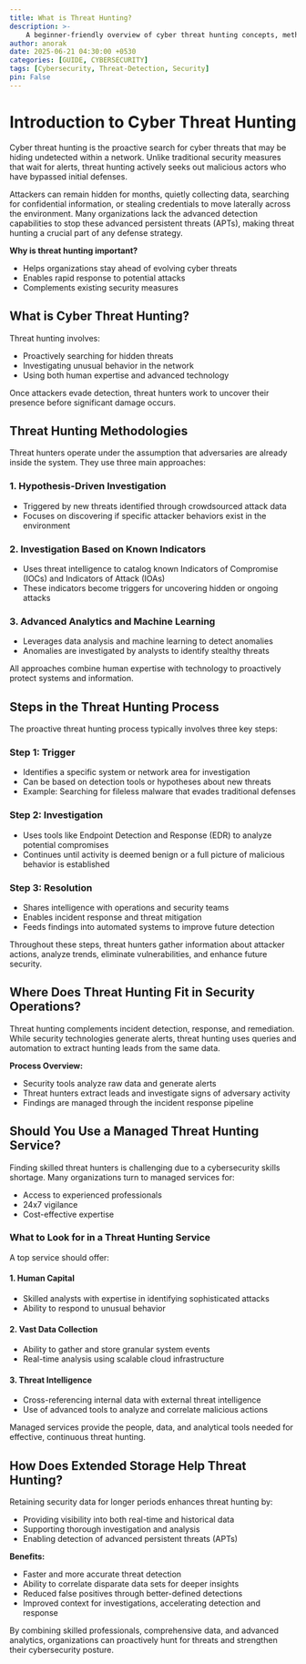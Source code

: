 ```yaml
---
title: What is Threat Hunting?
description: >-
    A beginner-friendly overview of cyber threat hunting concepts, methodologies, and practical steps for defenders.
author: anorak
date: 2025-06-21 04:30:00 +0530
categories: [GUIDE, CYBERSECURITY]
tags: [Cybersecurity, Threat-Detection, Security]
pin: False
--- 
```


# Introduction to Cyber Threat Hunting

Cyber threat hunting is the proactive search for cyber threats that may be hiding undetected within a network. Unlike traditional security measures that wait for alerts, threat hunting actively seeks out malicious actors who have bypassed initial defenses.

Attackers can remain hidden for months, quietly collecting data, searching for confidential information, or stealing credentials to move laterally across the environment. Many organizations lack the advanced detection capabilities to stop these advanced persistent threats (APTs), making threat hunting a crucial part of any defense strategy.

 **Why is threat hunting important?**

 - Helps organizations stay ahead of evolving cyber threats
 - Enables rapid response to potential attacks
 - Complements existing security measures

  

## What is Cyber Threat Hunting?

Threat hunting involves:

- Proactively searching for hidden threats
- Investigating unusual behavior in the network
- Using both human expertise and advanced technology

Once attackers evade detection, threat hunters work to uncover their presence before significant damage occurs.

  

## Threat Hunting Methodologies

Threat hunters operate under the assumption that adversaries are already inside the system. They use three main approaches:

### 1. Hypothesis-Driven Investigation

- Triggered by new threats identified through crowdsourced attack data
- Focuses on discovering if specific attacker behaviors exist in the environment

### 2. Investigation Based on Known Indicators

- Uses threat intelligence to catalog known Indicators of Compromise (IOCs) and Indicators of Attack (IOAs)
- These indicators become triggers for uncovering hidden or ongoing attacks

### 3. Advanced Analytics and Machine Learning

- Leverages data analysis and machine learning to detect anomalies
- Anomalies are investigated by analysts to identify stealthy threats

All approaches combine human expertise with technology to proactively protect systems and information.

  

## Steps in the Threat Hunting Process

The proactive threat hunting process typically involves three key steps:

### Step 1: Trigger

- Identifies a specific system or network area for investigation
- Can be based on detection tools or hypotheses about new threats
- Example: Searching for fileless malware that evades traditional defenses

### Step 2: Investigation

- Uses tools like Endpoint Detection and Response (EDR) to analyze potential compromises
- Continues until activity is deemed benign or a full picture of malicious behavior is established

### Step 3: Resolution

- Shares intelligence with operations and security teams
- Enables incident response and threat mitigation
- Feeds findings into automated systems to improve future detection

Throughout these steps, threat hunters gather information about attacker actions, analyze trends, eliminate vulnerabilities, and enhance future security.

  

## Where Does Threat Hunting Fit in Security Operations?

Threat hunting complements incident detection, response, and remediation. While security technologies generate alerts, threat hunting uses queries and automation to extract hunting leads from the same data.

**Process Overview:**

- Security tools analyze raw data and generate alerts
- Threat hunters extract leads and investigate signs of adversary activity
- Findings are managed through the incident response pipeline

  

## Should You Use a Managed Threat Hunting Service?

Finding skilled threat hunters is challenging due to a cybersecurity skills shortage. Many organizations turn to managed services for:

- Access to experienced professionals
- 24x7 vigilance
- Cost-effective expertise

### What to Look for in a Threat Hunting Service

A top service should offer:

#### 1. Human Capital

- Skilled analysts with expertise in identifying sophisticated attacks
- Ability to respond to unusual behavior

#### 2. Vast Data Collection

- Ability to gather and store granular system events
- Real-time analysis using scalable cloud infrastructure

#### 3. Threat Intelligence

- Cross-referencing internal data with external threat intelligence
- Use of advanced tools to analyze and correlate malicious actions

Managed services provide the people, data, and analytical tools needed for effective, continuous threat hunting.

  

## How Does Extended Storage Help Threat Hunting?

Retaining security data for longer periods enhances threat hunting by:

- Providing visibility into both real-time and historical data
- Supporting thorough investigation and analysis
- Enabling detection of advanced persistent threats (APTs)

**Benefits:**

- Faster and more accurate threat detection
- Ability to correlate disparate data sets for deeper insights
- Reduced false positives through better-defined detections
- Improved context for investigations, accelerating detection and response

  

By combining skilled professionals, comprehensive data, and advanced analytics, organizations can proactively hunt for threats and strengthen their cybersecurity posture.
